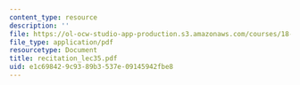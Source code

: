 ```yaml
---
content_type: resource
description: ''
file: https://ol-ocw-studio-app-production.s3.amazonaws.com/courses/18-034-honors-differential-equations-spring-2004/e1c698429c9389b3537e09145942fbe8_recitation_lec35.pdf
file_type: application/pdf
resourcetype: Document
title: recitation_lec35.pdf
uid: e1c69842-9c93-89b3-537e-09145942fbe8
---
```

